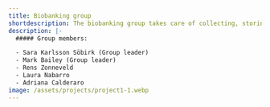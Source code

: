 ```yaml
---
title: Biobanking group
shortdescription: The biobanking group takes care of collecting, storing, and managing biological samples for research purposes within the network.
description: |-
  ##### Group members:

  - Sara Karlsson Söbirk (Group leader)
  - Mark Bailey (Group leader)
  - Rens Zonneveld
  - Laura Nabarro
  - Adriana Calderaro
image: /assets/projects/project1-1.webp
---
```


